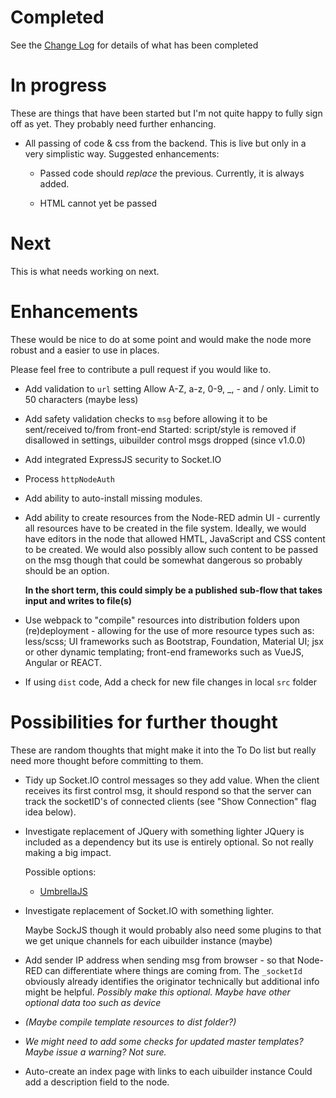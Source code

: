 # Completed
See the [Change Log](CHANGELOG.md) for details of what has been completed

# In progress
These are things that have been started but I'm not quite happy to fully sign off as yet. They probably need further enhancing.

- All passing of code & css from the backend.
  This is live but only in a very simplistic way. Suggested enhancements:

  - Passed code should _replace_ the previous.
    Currently, it is always added.

  - HTML cannot yet be passed

# Next
This is what needs working on next.


# Enhancements
These would be nice to do at some point and would make the node more robust and a easier to use in places.

Please feel free to contribute a pull request if you would like to.

- Add validation to `url` setting
  Allow A-Z, a-z, 0-9, _, - and / only. Limit to 50 characters (maybe less)

- Add safety validation checks to `msg` before allowing it to be sent/received to/from front-end
  Started: script/style is removed if disallowed in settings, uibuilder control msgs dropped (since v1.0.0)

- Add integrated ExpressJS security to Socket.IO

- Process `httpNodeAuth`

- Add ability to auto-install missing modules.

- Add ability to create resources from the Node-RED admin UI - currently all resources have
  to be created in the file system. Ideally, we would have editors in the node that allowed HMTL, JavaScript and CSS content to be created. We would also possibly allow such content to be passed on the msg though that could be somewhat dangerous so probably should be an option.

  **In the short term, this could simply be a published sub-flow that takes input and writes to file(s)**

- Use webpack to "compile" resources into distribution folders upon (re)deployment -
  allowing for the use of more resource types such as: less/scss; UI frameworks such as Bootstrap, Foundation, Material UI; jsx or other dynamic templating; front-end frameworks such as VueJS, Angular or REACT.

- If using `dist` code, Add a check for new file changes in local `src` folder

# Possibilities for further thought
These are random thoughts that might make it into the To Do list but really need more thought before committing to them.

- Tidy up Socket.IO control messages so they add value. When the client receives its first
  control msg, it should respond so that the server can track the socketID's of connected clients (see "Show Connection" flag idea below).

- Investigate replacement of JQuery with something lighter
  JQuery is included as a dependency but its use is entirely optional. So not really making a big impact.

  Possible options:

  - [UmbrellaJS](https://www.npmjs.com/package/umbrellajs)

- Investigate replacement of Socket.IO with something lighter.

  Maybe SockJS though it would probably also need some plugins to that we get unique channels for each uibuilder instance (maybe)

- Add sender IP address when sending msg from browser - so that Node-RED can
  differentiate where things are coming from.
  The `_socketId` obviously already identifies the originator technically but additional info might be helpful.
  _Possibly make this optional. Maybe have other optional data too such as device_

- _(Maybe compile template resources to dist folder?)_

- _We might need to add some checks for updated master templates? Maybe issue a warning? Not sure._

- Auto-create an index page with links to each uibuilder instance
  Could add a description field to the node.
